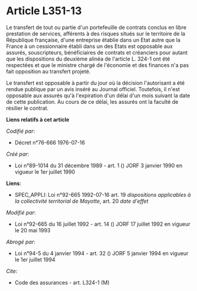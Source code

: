 # Article L351-13

Le transfert de tout ou partie d'un portefeuille de contrats conclus en libre prestation de services, afférents à des risques
situés sur le territoire de la République française, d'une entreprise établie dans un Etat autre que la France à un
cessionnaire établi dans un des Etats est opposable aux assurés, souscripteurs, bénéficiaires de contrats et créanciers pour
autant que les dispositions du deuxième alinéa de l'article L. 324-1 ont été respectées et que le ministre chargé de
l'économie et des finances n'a pas fait opposition au transfert projeté.

Le transfert est opposable à partir du jour où la décision l'autorisant a été rendue publique par un avis inséré au Journal
officiel. Toutefois, il n'est opposable aux assurés qu'à l'expiration d'un délai d'un mois suivant la date de cette
publication. Au cours de ce délai, les assurés ont la faculté de résilier le contrat.

**Liens relatifs à cet article**

_Codifié par_:

  - Décret n°76-666 1976-07-16

_Créé par_:

  - Loi n°89-1014 du 31 décembre 1989 - art. 1 () JORF 3 janvier 1990 en vigueur le 1er juillet 1990

**Liens**:

  - SPEC_APPLI: Loi n°92-665 1992-07-16 art. 19 *dispositions applicables à la collectivité territorial de Mayotte*, art. 20 *date d'effet*

_Modifié par_:

  - Loi n°92-665 du 16 juillet 1992 - art. 14 () JORF 17 juillet 1992 en vigueur le 20 mai 1993

_Abrogé par_:

  - Loi n°94-5 du 4 janvier 1994 - art. 32 () JORF 5 janvier 1994 en vigueur le 1er juillet 1994

_Cite_:

  - Code des assurances - art. L324-1 (M)
